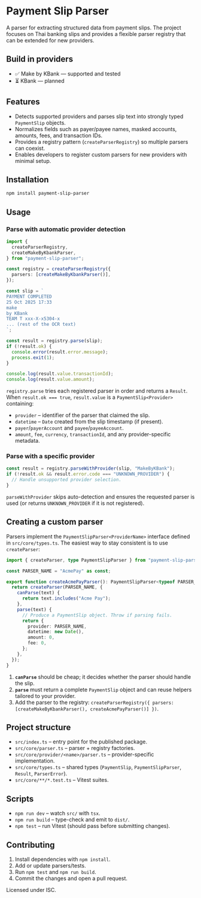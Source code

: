 # Payment Slip Parser

A parser for extracting structured data from payment slips. The project focuses on Thai banking slips and provides a flexible parser registry that can be extended for new providers.

## Build in providers

- ✅ Make by KBank — supported and tested
- ⏳ KBank — planned

## Features

- Detects supported providers and parses slip text into strongly typed `PaymentSlip` objects.
- Normalizes fields such as payer/payee names, masked accounts, amounts, fees, and transaction IDs.
- Provides a registry pattern (`createParserRegistry`) so multiple parsers can coexist.
- Enables developers to register custom parsers for new providers with minimal setup.

## Installation

```bash
npm install payment-slip-parser
```

## Usage

### Parse with automatic provider detection

```ts
import {
  createParserRegistry,
  createMakeByKbankParser,
} from "payment-slip-parser";

const registry = createParserRegistry({
  parsers: [createMakeByKbankParser()],
});

const slip = `
PAYMENT COMPLETED
25 Oct 2025 17:33
make
by KBank
TEAM T xxx-X-x5304-x
... (rest of the OCR text)
`;

const result = registry.parse(slip);
if (!result.ok) {
  console.error(result.error.message);
  process.exit(1);
}

console.log(result.value.transactionId);
console.log(result.value.amount);
```

`registry.parse` tries each registered parser in order and returns a `Result`. When `result.ok === true`, `result.value` is a `PaymentSlip<Provider>` containing:

- `provider` – identifier of the parser that claimed the slip.
- `datetime` – `Date` created from the slip timestamp (if present).
- `payer`/`payerAccount` and `payee`/`payeeAccount`.
- `amount`, `fee`, `currency`, `transactionId`, and any provider-specific metadata.

### Parse with a specific provider

```ts
const result = registry.parseWithProvider(slip, "MakeByKBank");
if (!result.ok && result.error.code === "UNKNOWN_PROVIDER") {
  // Handle unsupported provider selection.
}
```

`parseWithProvider` skips auto-detection and ensures the requested parser is used (or returns `UNKNOWN_PROVIDER` if it is not registered).

## Creating a custom parser

Parsers implement the `PaymentSlipParser<ProviderName>` interface defined in `src/core/types.ts`. The easiest way to stay consistent is to use `createParser`:

```ts
import { createParser, type PaymentSlipParser } from "payment-slip-parser";

const PARSER_NAME = "AcmePay" as const;

export function createAcmePayParser(): PaymentSlipParser<typeof PARSER_NAME> {
  return createParser(PARSER_NAME, {
    canParse(text) {
      return text.includes("Acme Pay");
    },
    parse(text) {
      // Produce a PaymentSlip object. Throw if parsing fails.
      return {
        provider: PARSER_NAME,
        datetime: new Date(),
        amount: 0,
        fee: 0,
      };
    },
  });
}
```

1. **`canParse`** should be cheap; it decides whether the parser should handle the slip.
2. **`parse`** must return a complete `PaymentSlip` object and can reuse helpers tailored to your provider.
3. Add the parser to the registry: `createParserRegistry({ parsers: [createMakeByKbankParser(), createAcmePayParser()] })`.

## Project structure

- `src/index.ts` – entry point for the published package.
- `src/core/parser.ts` – parser + registry factories.
- `src/core/provider/<name>/parser.ts` – provider-specific implementation.
- `src/core/types.ts` – shared types (`PaymentSlip`, `PaymentSlipParser`, `Result`, `ParserError`).
- `src/core/**/*.test.ts` – Vitest suites.

## Scripts

- `npm run dev` – watch `src/` with `tsx`.
- `npm run build` – type-check and emit to `dist/`.
- `npm test` – run Vitest (should pass before submitting changes).

## Contributing

1. Install dependencies with `npm install`.
2. Add or update parsers/tests.
3. Run `npm test` and `npm run build`.
4. Commit the changes and open a pull request.

Licensed under ISC.
